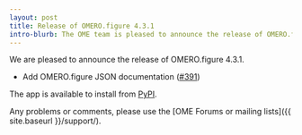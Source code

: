 ```yaml
---
layout: post
title: Release of OMERO.figure 4.3.1
intro-blurb: The OME team is pleased to announce the release of OMERO.figure 4.3.1
---
```


We are pleased to announce the release of OMERO.figure 4.3.1.

- Add OMERO.figure JSON documentation ([#391](https://github.com/ome/omero-figure/pull/391))


The app is available to install from
[PyPI](https://pypi.python.org/pypi/omero-figure/).

Any problems or comments, please use the [OME Forums or mailing lists]({{ site.baseurl }}/support/).
